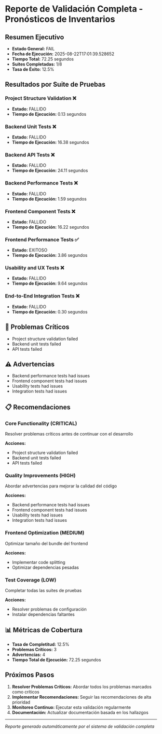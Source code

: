 # Reporte de Validación Completa - Pronósticos de Inventarios

## Resumen Ejecutivo

- **Estado General:** FAIL
- **Fecha de Ejecución:** 2025-08-22T17:01:39.528652
- **Tiempo Total:** 72.25 segundos
- **Suites Completadas:** 1/8
- **Tasa de Éxito:** 12.5%

## Resultados por Suite de Pruebas

### Project Structure Validation ❌

- **Estado:** FALLIDO
- **Tiempo de Ejecución:** 0.13 segundos

### Backend Unit Tests ❌

- **Estado:** FALLIDO
- **Tiempo de Ejecución:** 16.38 segundos

### Backend API Tests ❌

- **Estado:** FALLIDO
- **Tiempo de Ejecución:** 24.11 segundos

### Backend Performance Tests ❌

- **Estado:** FALLIDO
- **Tiempo de Ejecución:** 1.59 segundos

### Frontend Component Tests ❌

- **Estado:** FALLIDO
- **Tiempo de Ejecución:** 16.22 segundos

### Frontend Performance Tests ✅

- **Estado:** EXITOSO
- **Tiempo de Ejecución:** 3.86 segundos

### Usability and UX Tests ❌

- **Estado:** FALLIDO
- **Tiempo de Ejecución:** 9.64 segundos

### End-to-End Integration Tests ❌

- **Estado:** FALLIDO
- **Tiempo de Ejecución:** 0.30 segundos

## 🚨 Problemas Críticos

- Project structure validation failed
- Backend unit tests failed
- API tests failed
## ⚠️ Advertencias

- Backend performance tests had issues
- Frontend component tests had issues
- Usability tests had issues
- Integration tests had issues
## 📋 Recomendaciones

### Core Functionality (CRITICAL)

Resolver problemas críticos antes de continuar con el desarrollo

**Acciones:**
- Project structure validation failed
- Backend unit tests failed
- API tests failed

### Quality Improvements (HIGH)

Abordar advertencias para mejorar la calidad del código

**Acciones:**
- Backend performance tests had issues
- Frontend component tests had issues
- Usability tests had issues
- Integration tests had issues

### Frontend Optimization (MEDIUM)

Optimizar tamaño del bundle del frontend

**Acciones:**
- Implementar code splitting
- Optimizar dependencias pesadas

### Test Coverage (LOW)

Completar todas las suites de pruebas

**Acciones:**
- Resolver problemas de configuración
- Instalar dependencias faltantes

## 📊 Métricas de Cobertura

- **Tasa de Completitud:** 12.5%
- **Problemas Críticos:** 3
- **Advertencias:** 4
- **Tiempo Total de Ejecución:** 72.25 segundos

## Próximos Pasos

1. **Resolver Problemas Críticos:** Abordar todos los problemas marcados como críticos
2. **Implementar Recomendaciones:** Seguir las recomendaciones de alta prioridad
3. **Monitoreo Continuo:** Ejecutar esta validación regularmente
4. **Documentación:** Actualizar documentación basada en los hallazgos

---

*Reporte generado automáticamente por el sistema de validación completa*
